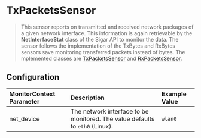 # TxPacketsSensor

> This sensor reports on transmitted and received network packages of a given network interface. This information is again retrievable by the __NetInterfaceStat__ class of the Sigar API to monitor the data. The sensor follows the implementation of the TxBytes and RxBytes sensors save monitoring transferred packets instead of bytes. The mplemented classes are [TxPacketsSensor](https://github.com/dhoppe83/visor/blob/hlrs-sensors/visor-sensors-hlrs/src/main/java/de/ustutt/omi/cloudiator/visor/sensors/net/TxPacketsSensor.java) and [RxPacketsSensor](https://github.com/dhoppe83/visor/blob/hlrs-sensors/visor-sensors-hlrs/src/main/java/de/ustutt/omi/cloudiator/visor/sensors/net/RxPacketsSensor.java).


## Configuration
| MonitorContext Parameter | Description | Example Value |
|:-------------------------|:------------|:--------------|
| net_device               | The network interface to be monitored. The value defaults to `eth0` (Linux). | `wlan0` |
